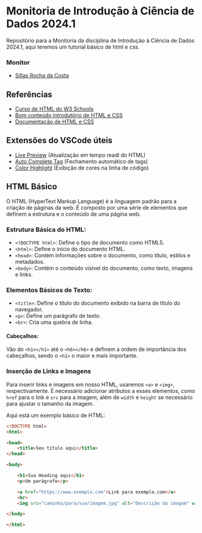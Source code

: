 # Monitoria de Introdução à Ciência de Dados 2024.1

Repositório para a Monitoria da disciplina de Introdução à Ciência de Dados 2024.1, aqui teremos um tutorial básico de html e css.

### Monitor
- [Sillas Rocha da Costa](https://www.github.com/scrocha)

## Referências

- [Curso de HTML do W3 Schools](https://www.w3schools.com/html/)
- [Bom conteúdo introdutório de HTML e CSS](https://marksheet.io/)
- [Documentação de HTML e CSS](https://developer.mozilla.org/pt-BR/)

## Extensões do VSCode úteis

- [Live Preview](https://marketplace.visualstudio.com/items?itemName=ms-vscode.live-server) (Atualização em tempo readl do HTML)
- [Auto Complete Tag](https://marketplace.visualstudio.com/items?itemName=formulahendry.auto-complete-tag) (Fechamento automático de tags)
- [Color Highlight](https://marketplace.visualstudio.com/items?itemName=naumovs.color-highlight) (Exibição de cores na linha de código)

## HTML Básico

O HTML (HyperText Markup Language) é a linguagem padrão para a criação de páginas da web. É composto por uma série de elementos que definem a estrutura e o conteúdo de uma página web.

### Estrutura Básica do HTML:

- `<!DOCTYPE html>`: Define o tipo de documento como HTML5.
- `<html>`: Define o início do documento HTML.
- `<head>`: Contém informações sobre o documento, como título, estilos e metadados.
- `<body>`: Contém o conteúdo visível do documento, como texto, imagens e links.

### Elementos Básicos de Texto:

- `<title>`: Define o título do documento exibido na barra de título do navegador.
- `<p>`: Define um parágrafo de texto.
- `<br>`: Cria uma quebra de linha.

#### Cabeçalhos:

Vão do `<h1></h1>` até o `<h6></h6>` e definem a ordem de importância dos cabeçalhos, sendo o `<h1>` o maior e mais importante.

### Inserção de Links e Imagens

Para inserir links e imagens em nosso HTML, usaremos `<a>` e `<img>`, respectivamente. É necessário adicionar atributos a esses elementos, como `href` para o link e `src` para a imagem, além de `width` e `height` se necessário para ajustar o tamanho da imagem.

Aqui está um exemplo básico de HTML:

```html
<!DOCTYPE html>
<html>

<head>
    <title>Seu título aqui</title>
</head>

<body>

    <h1>Sua Heading aqui</h1>
    <p>Um parágrafo</p>

    <a href="https://www.exemplo.com">Link para exemplo.com</a>
    <br>
    <img src="caminho/para/sua/imagem.jpg" alt="Descrição da imagem" width="200" height="150">

</body>

</html> 
